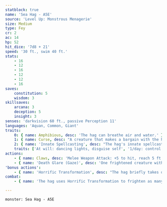 ```yaml
---
statblock: true
name: 'Sea Hag - A5E'
source: 'Level Up: Monstrous Menagerie'
size: Medium
type: Fey
cr: 2
ac: 14
hp: 52
hit_dice: '7d8 + 21'
speed: '30 ft., swim 40 ft.'
stats:
    - 16
    - 12
    - 16
    - 12
    - 12
    - 16
saves:
    constitution: 5
    wisdom: 3
skillsaves:
    arcana: 3
    deception: 5
    insight: 3
senses: 'darkvision 60 ft., passive Perception 11'
languages: 'Aquan, Common, Giant'
traits:
    0: { name: Amphibious, desc: 'The hag can breathe air and water.' }
    1: { name: Curse, desc: "A creature that makes a bargain with the hag is magically cursed for 30 days. While it is cursed, the target automatically fails saving throws against the hag's scrying and geas spells, and the hag can cast control weather centered on the creature." }
    2: { name: 'Innate Spellcasting', desc: "The hag's innate spellcasting ability is Charisma (spell save DC 13). It can innately cast the following spells, requiring no material components:" }
    traits: ['At will: dancing lights, disguise self', '1/day: control weather, geas, scrying']
actions:
    - { name: Claws, desc: 'Melee Weapon Attack: +5 to hit, reach 5 ft., one creature. Hit: 10 (2d6 + 3) slashing damage.' }
    - { name: 'Death Glare (Gaze)', desc: 'One frightened creature within 30 feet makes a DC 11 Wisdom saving throw. On a failed saving throw, the creature drops to 0 hit points. On a success, the creature takes 7 (2d6) psychic damage.' }
'bonus actions':
    - { name: 'Horrific Transformation', desc: "The hag briefly takes on a terrifying form or reveals its true form. Each creature within 30 feet that can see the hag makes a DC 11 Wisdom saving throw. A creature under the hag's curse automatically fails this saving throw. On a failure, the creature is frightened until the end of its next turn. If a creature's saving throw is successful, it is immune to the hag's Horrific Transformation for 24 hours." }
combat:
    - { name: 'The hag uses Horrific Transformation to frighten as many creatures as possible and then uses Death Glare on one of them', desc: 'If no creatures are frightened or if it is bloodied, the hag flees, using its swim speed if possible. It attacks with its claws only if cornered.' }

---
```

```statblock
monster: Sea Hag - A5E
```
